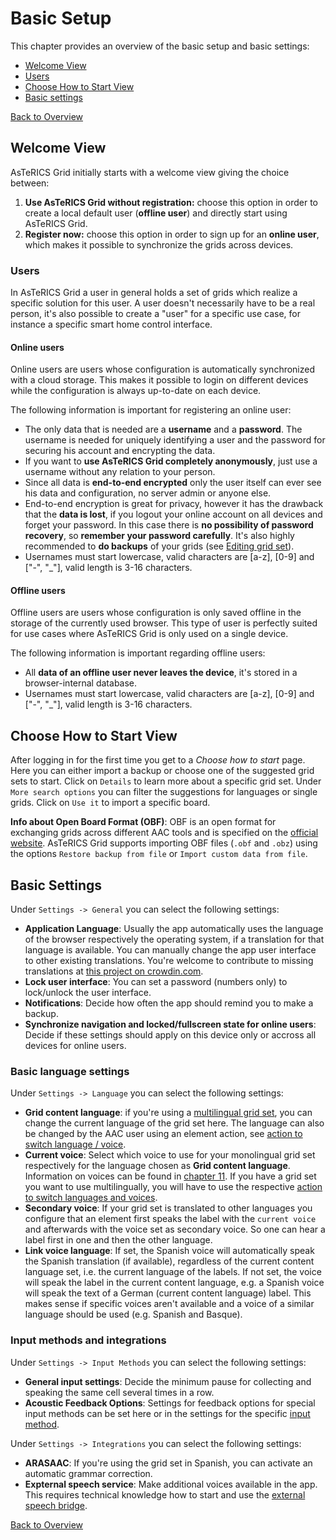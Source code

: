 # Basic Setup

This chapter provides an overview of the basic setup and basic settings:
- [Welcome View](03_basic_setup.md#welcome-view)
- [Users](03_basic_setup.md#users)
- [Choose How to Start View](03_basic_setup.md#choose-how-to-start-view)
- [Basic settings](03_basic_setup.md#basic-settings)

[Back to Overview](README.md)

## Welcome View

AsTeRICS Grid initially starts with a welcome view giving the choice between:

1. **Use AsTeRICS Grid without registration:** choose this option in order to create a local default user (**offline user**) and directly start using AsTeRICS Grid.
2. **Register now:** choose this option in order to sign up for an **online user**, which makes it possible to synchronize the grids across devices.

### Users

In AsTeRICS Grid a user in general holds a set of grids which realize a specific solution for this user. A user doesn't necessarily have to be a real person, it's also possible to create a "user" for a specific use case, for instance a specific smart home control interface.

#### Online users

Online users are users whose configuration is automatically synchronized with a cloud storage. This makes it possible to login on different devices while the configuration is always up-to-date on each device.

The following information is important for registering an online user:
* The only data that is needed are a **username** and a **password**. The username is needed for uniquely identifying a user and the password for securing his account and encrypting the data.
* If you want to **use AsTeRICS Grid completely anonymously**, just use a username without any relation to your person.
* Since all data is **end-to-end encrypted** only the user itself can ever see his data and configuration, no server admin or anyone else.
* End-to-end encryption is great for privacy, however it has the drawback that the **data is lost**, if you logout your online account on all devices and forget your password. In this case there is **no possibility of password recovery**, so **remember your password carefully**. It's also highly recommended to **do backups** of your grids (see [Editing grid set](05_editing-grid-set.md)).
* Usernames must start lowercase, valid characters are [a-z], [0-9] and ["-", "_"], valid length is 3-16 characters.

#### Offline users

Offline users are users whose configuration is only saved offline in the storage of the currently used browser. This type of user is perfectly suited for use cases where AsTeRICS Grid is only used on a single device.

The following information is important regarding offline users:
* All **data of an offline user never leaves the device**, it's stored in a browser-internal database.
* Usernames must start lowercase, valid characters are [a-z], [0-9] and ["-", "_"], valid length is 3-16 characters.

## Choose How to Start View

After logging in for the first time you get to a *Choose how to start* page. Here you can either import a backup or choose one of the suggested grid sets to start. Click on `Details` to learn more about a specific grid set.
Under `More search options` you can filter the suggestions for languages or single grids.
Click on `Use it` to import a specific board.

**Info about Open Board Format (OBF)**: OBF is an open format for exchanging grids across different AAC tools and is specified on the [official website](https://www.openboardformat.org/). AsTeRICS Grid supports importing OBF files (`.obf` and `.obz`) using the options `Restore backup from file` or `Import custom data from file`.

## Basic Settings

Under `Settings -> General` you can select the following settings:

- **Application Language**: Usually the app automatically uses the language of the browser respectively the operating system, if a translation for that language is available. You can manually change the app user interface to other existing translations. You're welcome to contribute to missing translations at [this project on crowdin.com](https://crowdin.com/project/asterics-grid).
- **Lock user interface**: You can set a password (numbers only) to lock/unlock the user interface.
- **Notifications**: Decide how often the app should remind you to make a backup.
- **Synchronize navigation and locked/fullscreen state for online users**: Decide if these settings should apply on this device only or accross all devices for online users.

### Basic language settings

Under `Settings -> Language` you can select the following settings:
- **Grid content language**: if you're using a [multilingual grid set](12_multilingual-grid-sets.md), you can change the current language of the grid set here. The language can also be changed by the AAC user using an element action, see [action to switch language / voice](12_multilingual-grid-sets.md#switching-languages).
- **Current voice**: Select which voice to use for your monolingual grid set respectively for the language chosen as **Grid content language**. Information on voices can be found in [chapter 11](11_voices.md). If you have a grid set you want to use multilingually, you will have to use the respective [action to switch languages and voices](12_multilingual-grid-sets.md#switching-languages).
- **Secondary voice**: If your grid set is translated to other languages you configure that an element first speaks the label with the `current voice` and afterwards with the voice set as secondary voice. So one can hear a label first in one and then the other language.
- **Link voice language**: If set, the Spanish voice will automatically speak the Spanish translation (if available), regardless of the current content language set, i.e. the current language of the labels. If not set, the voice will speak the label in the current content language, e.g. a Spanish voice will speak the text of a German (current content language) label. This makes sense if specific voices aren't available and a voice of a similar language should be used (e.g. Spanish and Basque).

### Input methods and integrations

Under `Settings -> Input Methods` you can select the following settings:
- **General input settings**: Decide the minimum pause  for collecting and speaking the same cell several times in a row.
- **Acoustic Feedback Options**: Settings for feedback options for special input methods can be set here or in the settings for the specific [input method](09_input-options.md).

Under `Settings -> Integrations` you can select the following settings:
- **ARASAAC**: If you're using the grid set in Spanish, you can activate an automatic grammar correction.
- **Expternal speech service**: Make additional voices available in the app. This requires technical knowledge how to start and use the [external speech bridge](https://github.com/asterics/AsTeRICS-Grid-Helper?tab=readme-ov-file#speech).

[Back to Overview](README.md)